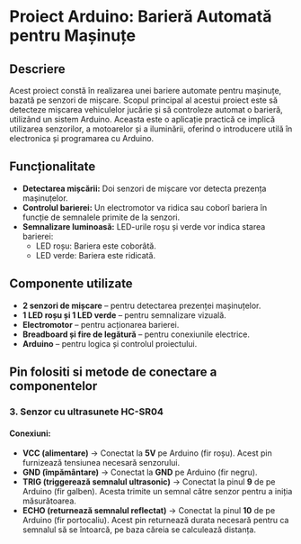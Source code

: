 # Proiect Arduino: Barieră Automată pentru Mașinuțe

## Descriere

Acest proiect constă în realizarea unei bariere automate pentru mașinuțe, bazată pe senzori de mișcare. Scopul principal al acestui proiect este să detecteze mișcarea vehiculelor jucărie și să controleze automat o barieră, utilizând un sistem Arduino. Aceasta este o aplicație practică ce implică utilizarea senzorilor, a motoarelor și a iluminării, oferind o introducere utilă în electronica și programarea cu Arduino.

## Funcționalitate

- **Detectarea mișcării:** Doi senzori de mișcare vor detecta prezența mașinuțelor.
- **Controlul barierei:** Un electromotor va ridica sau coborî bariera în funcție de semnalele primite de la senzori.
- **Semnalizare luminoasă:** LED-urile roșu și verde vor indica starea barierei:
  - LED roșu: Bariera este coborâtă.
  - LED verde: Bariera este ridicată.

## Componente utilizate

- **2 senzori de mișcare** – pentru detectarea prezenței mașinuțelor.
- **1 LED roșu și 1 LED verde** – pentru semnalizare vizuală.
- **Electromotor** – pentru acționarea barierei.
- **Breadboard și fire de legătură** – pentru conexiunile electrice.
- **Arduino** – pentru logica și controlul proiectului.

## Pin folositi si metode de conectare a componentelor

### **3. Senzor cu ultrasunete HC-SR04**

#### **Conexiuni:**
- **VCC (alimentare)** → Conectat la **5V** pe Arduino (fir roșu). Acest pin furnizează tensiunea necesară senzorului.
- **GND (împământare)** → Conectat la **GND** pe Arduino (fir negru).
- **TRIG (triggerează semnalul ultrasonic)** → Conectat la pinul **9** de pe Arduino (fir galben). Acesta trimite un semnal către senzor pentru a iniția măsurătoarea.
- **ECHO (returnează semnalul reflectat)** → Conectat la pinul **10** de pe Arduino (fir portocaliu). Acest pin returnează durata necesară pentru ca semnalul să se întoarcă, pe baza căreia se calculează distanța.
